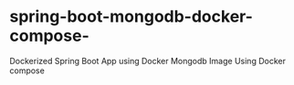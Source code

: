 # spring-boot-mongodb-docker-compose-
Dockerized Spring Boot App using Docker Mongodb Image Using Docker compose  
